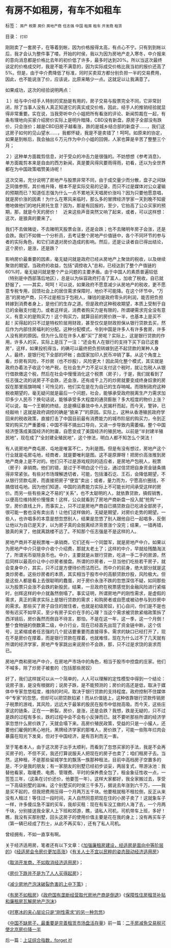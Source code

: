 # 有房不如租房，有车不如租车

标签： `房产` `税票` `房价` `房地产商` `任志强` `中国` `租房` `租车` `开发商` `租赁` 

目录： `打印`

刚刚卖了一套房子，在等着到帐，因为价格报得太高，有点心不宁。只有到到帐以后，我才会认为整件事了喽。开始的时侯，我以为因为房地产走入寒冬，中介报来的意向消息都是价格比去年的初价低了许多，最多时达到20%。所以当这次最终谈定的价格成交时，我是不能不满意的，因为实际成交价格比我当初的报价还高了5%。但是，由于中介费降低了标准，同时买卖双方都分别负担一半的交易费用，因此，也不能说涨了价，应该说，比原来略少一点。这就足以让我满意了。



如果成功，这次的经验说明两点：

１）给与中介经手人特别的奖励是有用的，房子交易与股票完全不同，它非常封闭，除了当事人没有人真正知道它的真实成交价格，因此，经手人的推销经验就显得非常重要。实在说，当我旁听中介小姐把所有看涨的评论、新闻剪裁在一起，有条有理地向买家介绍房价实际上是明升暗降，CBD没有新盘，原房子全部没有跌价，只会涨价；越是CBD旧房子越看涨，跌的是城乡结合部的新盘子……，我们这这房子如何的见山望水……，我都怀疑，我是不是卖错了！呵呵。如原来的协定，如果是到帐后，我会抽出６万元作为中介小姐的回佣，人家也算是辛苦了整整三个月；

２）这种单方面裁剪信息，对于受众的冲击力是很强的。不妨想想《参考消息》，单方面裁剪本来是自由的西方新闻，真是要风得风要雨得雨，初看，还以为全世界都在为中国政策唱赞美诗呢！



这次交易，充分说明了房地产与股票非常不同，由于成交量少而分散，盘子之间缺乏同值参照，其价格升降，根本不是实际交易的记录，而只不过是媒体对公众灌输的预期而已？知道任志强为什么一点不累地天天唱房价涨吗？因为只要他愿意唱，就是房价涨的因素！为什么在寒风来临时，那么多的冒牌经济学家一天到晚不知疲倦地做他们的地托房托生意？因为，那是有回报的，至少，它抬高了公众买家的预期，那，就是今天的房价！　近来这些声音突然又响了起来，或者，可以这样想：这次，是狼真的要来了。



我们不去做赌徒，不去赌明天股票会涨，还是会跌；也不去赌明年房子会涨，还是会跌。我们不如做一个分析员，去考证整个房地产价值链中，各个不同环节的参与者的实际角色，和它们进退对房价造成的影响。然后，还是让读者自已得出结论，这个房价，是涨，还是跌？



影响房价最重要的因素，毫无疑问就是政府已经从房地产上聚敛的税收，以及继续聚敛的期望。当政府的收益，包括“调控收入”总和，已经达到了整个产值链的60%时，毫无疑问就是整个产业问题的主要矛盾。由于中国人的素质普遍较低（特别是中西部落后地区），总是以为纵容政府打击了富人，加收了税收，自已就舒服了，——其实，呵呵！可以说，如果政府不愿意减少从房地产的税收，更不愿意专税专用，回馈社会上的居住需求保障时，地价不可能降。在这个环节中，“万恶”的房地产商，只不过是相当于包税人，赚钱的是政府零头的利润，能否把负担转嫁到消费者身上，是他们的生存之道。但是政府这种税收期望，本质上受制于自已的金融支付能力。或者这样说，消费者购买力是有限的，所谓硬需求完全没有意义，有意义的是购买力！这个购买力，就算目前的房价跌一半，也基本上是买不起！买得起的只不过是特权阶层用财政，甚至仅仅是财政担保从银行贷款去买，然后作为内部住房福利的分配。这种分配模式，令到中国是许多人有许多套房，许多人没有房的原因。但为什么现在许多人都“买”了房呢？实际上，这是银行贷款的作用，许多人的买，实际上是压了一注：“还会有人在银行的支持下买下自已这套房”，这样，如果投机得当，的确可以最终把负担转嫁到还不起贷款的某种人身人，最终，是银行吃下全部的坏帐；由国家加印人民币冲销了事。从这个角度上看，炒房有风险，不炒房（也不炒股），风险更大！因此简化整个模式，其实就是政府办着法子收这个地产税，在社会生产力不足以支付这个税时，就让包税人从银行借款缴这个税，然后在社会中慢慢消化这个税票（房子），于是，我们就看到了任志强之流的说房子不会跌，还会涨，还有成千上万的炒房就要变成终身奴隶的房奴在那里摇旗呐喊！可怜见的，他们实在是在为自已的生存呐喊。而限制政府这种税收期望的，毫无疑问就是最后一个问题，社会，能够承受政府脱离生产力需求加印多少人民币？换句话说，能够承受多大程度的通货膨胀？多大程度的物价上涨？可以说，每一个王朝的终结，总是横征暴敛中令人民揭杆而起，而今天，警钟，已经敲响！这就是政府调控的确是“狼来了”的原因。实际上，这种从香港殖民政府学回来的税收政策，直接打击了中国目前最有消费能力的城市阶层的购买力，令到正常的购买力严重萎缩；中国不得不搞出口导向，又进一步导致内需萎缩。整个中国经济堕落成美国经济的附庸，自愿变成了美国经济的殖民地。以前是“半封建半殖民地”，现在成了“全封建全殖民地”，这个惨法，明白人都不知怎么个哭法！



有人说房地产商屯房、屯地是唯富不仁，为利是图。但是有没有想过，房地产这个行业就是屯房屯地，经商者，就是要唯利是图。这不是原罪呀！把房价高涨推到房地产商身上是不对的。他们只不过是游戏规则的适应者，是房地产包税人，税票（房子）承销商。他们的错，是过于不明白这个行业，通过信贷把自身资金链条搞得非常紧张。有些对市场理解透切者，可能，包括潘石讫、王石，会降低期望，不从银行贷款屯房，而直接把房子“便宜”卖出；或者，量力而为，宁愿高价圈钱，不搞借钱屯地。因为他们知道，中国的消费能力实际上不可能长时间承受这样的房价。而另一些有些来之不易的“关系”，也不太聪明的人，就依靠贷款，搞假销售，以便高位维持房价慢慢卖！这样，公众就看到了房地产商新盘一投入就“抢购”一空，房价直线上升，而事实上，只不过是房地产商自已搞贷款自已吃进全部房子，很可能一套也没有卖出去！让他们这样做的，无疑是期望，对房价走势的期望。一些人，也许唱多的本意是想忽悠别人，结果是忽悠了别人跟他自已一起唱多，反倒让他以为自已是天才，以为房子真的会脱离经济背景涨个没完；结果，一错再错，狼真的来了，他就离跳楼不远了。不知那个任志强是不是这样的人。



房地产商并不是税票唯一承销商，它们还有一个同盟军，就是房地产中介。如果以为房地产中介只是中介收个介绍费，那就太老土了；这样的中介，早就给残酷淘汰了，所谓劣币驱除良币也。中介，主要就是从银行贷款，吃进一手二手的房源，然后同样以最高价让中小炒房者接盘。所谓的炒房者，一旦当他们吃些若干房子，就会变身中介，其实，只不过是方便待价而沽而已。而中介的前身，绝大部分就是这类炒房者。这些炒房者的本质，其实相当于股市中的高额贷款炒股，风险极大。但是这些人都是看上去很聪明的蠢蛋，对于房价永涨不跌的忽悠深信不疑，如同那些以为股票只会涨不会跌的新股民，结果，一旦政府在税票感觉到金融风险进行紧缩时，创辉这样的中介就轰然倒塌了。事实证明，所谓房地产的刚性需求，是虚假的需求，真正的需求实际上是银行贷款的需求；和购房者或自愿或被动参与到炒房中的需求。那些买了房子自住的居住者，也就是初级房奴，扪心自问，你们是不是也带有迟买不如早买，至少有房子实价在手的心理？当这个需求被贷款紧缩政策拆了西洋镜后，房价轰然而倒自不待言，那怕，不是在这一年，这一季，这一个月倒！整个食物链的倒数第二级，中介行业，现在已经首先出现了资金链中断，这个信号，比紧缩或者任志强的几个屁话要重要而直接得多。需求的缺口已经打开了，现在不是房价在撑着，而是银行贷款在撑着，也就难怪，现在为什么过不了几天就有所谓的经济学家，房地产专家跳出来说房价不会跌，那，只不过是求饶的哀求而已。



房地产商和房地产中介，在房地产市场中的角色，相当于股市中控盘的庄家。他们不喊多，除了炒房子被套的（包括那些房奴）



好了，我们这样就可以从一个简单的，人人可以理解的定性模型中得到一个结论：说房子涨，是没有根据的；说房子跌，是不能预测的；房价的高还是低，取决于媒体中专家忽悠程度，维持的时间，取决于银行贷款的支持程度。政府控制不住媒体中“专家”的忽悠，但却可以把贷款掐紧！而从价值链上，这种依靠银行贷款传销房子税票的游戏，其风险，远远大于最笨的股民在股市中低抛高吸。而今天，这些庄家这的链条，正在一一断裂，房价，是涨，还是会跌？我想，跌是无疑的，只不过是跌的过程有多长，跌的过程中会不会有小反弹而已。就不要听那些所谓的经济学家忽悠什么房价跌了，天就会塌下来。高房价殖民政策，受益的只是一小撮人，还要他们雇佣的黑心地托，黑牌经济学家的那堆人，房价跌了，可能一些陈年烂肉会暴露在阳光下发臭，但对于中国经济，是有百利而无一害。



至于笔者本人，由于这次房子出手太顺利，而看到了忽悠买家的手法，我是不会再买房子的，不但不买，我还打算说服夫人把现在的房子也卖了；咱们租房子去。当然，这种租，不是那些留城学生的飘荡一族那种租法，目前中高档房子空置多的是，不少是我的朋友；有一家朋友的别墅已经初步谈妥，两层复式，带游泳池：我替他看家，取暖费、电费、管理费、平时的保养费全包了，租金象征性收一点，一签签三年，（这条在讨价还价，他要签一年）。这样大家都好，我全家搬过去，享受一下高级别墅的滋味。这个别墅买的时侯三千多万，据说去年涨到六千万，——我是买不起的，但我把费用压得一个月两万五千块。他要租就租不租拉倒，反正从来没有人租过！等住过一段时间，夫人自然同意把现在住的小房子卖了！这就象车子一样，许多傻瓜急不溜的买车，我却买租：现在有车没工做的人海了去，一个月两千块，分别接送我全家人上下班和郊游，瞧，请私人司机，司机带车上班，多好！瞧，我没有买那别墅，回头这房子的使用价值主要是花在我的身上；没有再买车子（第一辆已经成了烈士，从此不再买车），还有了私人司机。



曾经拥有，不如一直享有啊。



关于经济适用房，笔者还有以下文章：《[加强廉租房建设，经适房是面向中等阶层的](../../../2007/11/20/加强廉租房建设，经适房是面向中等阶层的.md)》《[经适房会令房价更加高涨](../../../2007/12/23/经适房可能令房价更加高涨，茅于轼炮轰经济适用房.md)》《[有关人士不宜以民粹的姿态鼓动经济适用房](../../../2008/12/16/有关人士不宜以民粹的姿态鼓动经济适用房.md)》

《[取消开发商，不如取消经济适用房](../../../2008/8/11/取消开发商，不如取消经济适用房.md)》；

《[房价下跌并不是为了人人买得起房](../../../2008/11/12/房价下跌并不是为了人人买得起房.md)》；

《[减少房地产泡沫破裂危害的上中下策](../../../2007/9/27/减少房地产泡沫破裂危害的上中下策.md)》;

《[有房不如租房](../../../2008/1/20/有房不如租房，有车不如租车.md)》《[政府国有垄断经营取代房地产商是倒退](../../../2008/5/30/鼓吹经济适用房背后的阴谋.md)》《[保障性住房租赁补贴和廉租房瓦解房地产泡沫](../../../2007/10/5/远离经适房：租赁补贴和廉租房瓦解房地产泡沫.md)》

《[时寒冰的夹心层论只是“刚性需求”的另一种忽悠](../../../2009/4/13/时寒冰的夹心层论只是“刚性需求”的另一种忽悠.md)》

《[中国不缺房子，最重要是完善租赁市场盘活存量](../../../2009/4/16/中国不缺房子，最重要是完善租赁市场盘活存量.md)》前一篇：[二手房减免交易税可使北京房价降一半](../../../2008/1/20/二手房减免交易税可使北京房价降一半.md)

后一篇：[上证综合指数，forget&nbsp;it!](../../../2008/1/21/上证综合指数，forget&nbsp;it!.md)
